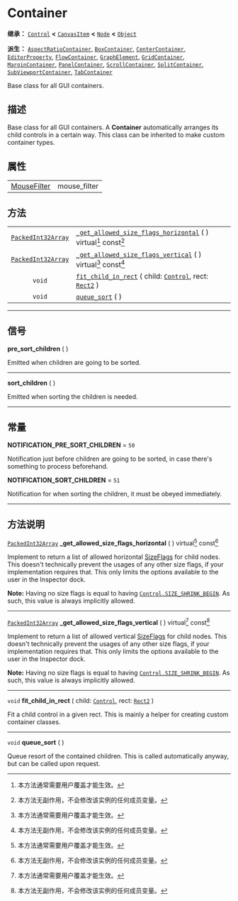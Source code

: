 <!-- ⚠ 请勿编辑本文件 ⚠ -->
<!-- 本文档使用脚本从 WeDot 引擎源码仓库生成。 -->
<!-- 生成脚本：https://github.com/WeDot-Engine/WeDot/tree/4.3/doc/tools/make_md.py； -->
<!-- 原文件：https://github.com/WeDot-Engine/WeDot/tree/4.3/doc/classes/Container.xml。 -->

<div id="_class_container"></div>

# Container

**继承：** [`Control`](class_control.md) **<** [`CanvasItem`](class_canvasitem.md) **<** [`Node`](class_node.md) **<** [`Object`](class_object.md)

**派生：** [`AspectRatioContainer`](class_aspectratiocontainer.md), [`BoxContainer`](class_boxcontainer.md), [`CenterContainer`](class_centercontainer.md), [`EditorProperty`](class_editorproperty.md), [`FlowContainer`](class_flowcontainer.md), [`GraphElement`](class_graphelement.md), [`GridContainer`](class_gridcontainer.md), [`MarginContainer`](class_margincontainer.md), [`PanelContainer`](class_panelcontainer.md), [`ScrollContainer`](class_scrollcontainer.md), [`SplitContainer`](class_splitcontainer.md), [`SubViewportContainer`](class_subviewportcontainer.md), [`TabContainer`](class_tabcontainer.md)

Base class for all GUI containers.

## 描述

Base class for all GUI containers. A **Container** automatically arranges its child controls in a certain way. This class can be inherited to make custom container types.

## 属性

|||
|:-:|:--|
| [MouseFilter](#enum_control_mousefilter) | mouse_filter | ``1`` (overrides [`Control`](#class_control_property_mouse_filter)) |

## 方法

|||
|:-:|:--|
| [`PackedInt32Array`](class_packedint32array.md) | [`_get_allowed_size_flags_horizontal`](#class_container_private_method__get_allowed_size_flags_horizontal) ( ) virtual[^virtual] const[^const] |
| [`PackedInt32Array`](class_packedint32array.md) | [`_get_allowed_size_flags_vertical`](#class_container_private_method__get_allowed_size_flags_vertical) ( ) virtual[^virtual] const[^const]     |
| `void`                                          | [`fit_child_in_rect`](#class_container_method_fit_child_in_rect) ( child: [`Control`](class_control.md), rect: [`Rect2`](class_rect2.md) )     |
| `void`                                          | [`queue_sort`](#class_container_method_queue_sort) ( )                                                                                         |

<!-- rst-class:: classref-section-separator -->

---

## 信号

<div id="_class_class_container_signal_pre_sort_children"></div>

**pre_sort_children** ( ) <div id="class_container_signal_pre_sort_children"></div>

Emitted when children are going to be sorted.

<!-- rst-class:: classref-item-separator -->

---

<div id="_class_class_container_signal_sort_children"></div>

**sort_children** ( ) <div id="class_container_signal_sort_children"></div>

Emitted when sorting the children is needed.

<!-- rst-class:: classref-section-separator -->

---

## 常量

<div id="_class_container_constant_notification_pre_sort_children"></div>

**NOTIFICATION_PRE_SORT_CHILDREN** = ``50`` <div id="class_container_constant_notification_pre_sort_children"></div>

Notification just before children are going to be sorted, in case there's something to process beforehand.

<div id="_class_container_constant_notification_sort_children"></div>

**NOTIFICATION_SORT_CHILDREN** = ``51`` <div id="class_container_constant_notification_sort_children"></div>

Notification for when sorting the children, it must be obeyed immediately.

<!-- rst-class:: classref-section-separator -->

---

## 方法说明

<div id="_class_container_private_method__get_allowed_size_flags_horizontal"></div>

[`PackedInt32Array`](class_packedint32array.md) **_get_allowed_size_flags_horizontal** ( ) virtual[^virtual] const[^const]<div id="class_container_private_method__get_allowed_size_flags_horizontal"></div>

Implement to return a list of allowed horizontal [SizeFlags](#enum_control_sizeflags) for child nodes. This doesn't technically prevent the usages of any other size flags, if your implementation requires that. This only limits the options available to the user in the Inspector dock.

 **Note:** Having no size flags is equal to having [`Control.SIZE_SHRINK_BEGIN`](#class_control_constant_size_shrink_begin). As such, this value is always implicitly allowed.

<!-- rst-class:: classref-item-separator -->

---

<div id="_class_container_private_method__get_allowed_size_flags_vertical"></div>

[`PackedInt32Array`](class_packedint32array.md) **_get_allowed_size_flags_vertical** ( ) virtual[^virtual] const[^const]<div id="class_container_private_method__get_allowed_size_flags_vertical"></div>

Implement to return a list of allowed vertical [SizeFlags](#enum_control_sizeflags) for child nodes. This doesn't technically prevent the usages of any other size flags, if your implementation requires that. This only limits the options available to the user in the Inspector dock.

 **Note:** Having no size flags is equal to having [`Control.SIZE_SHRINK_BEGIN`](#class_control_constant_size_shrink_begin). As such, this value is always implicitly allowed.

<!-- rst-class:: classref-item-separator -->

---

<div id="_class_container_method_fit_child_in_rect"></div>

`void` **fit_child_in_rect** ( child: [`Control`](class_control.md), rect: [`Rect2`](class_rect2.md) )<div id="class_container_method_fit_child_in_rect"></div>

Fit a child control in a given rect. This is mainly a helper for creating custom container classes.

<!-- rst-class:: classref-item-separator -->

---

<div id="_class_container_method_queue_sort"></div>

`void` **queue_sort** ( )<div id="class_container_method_queue_sort"></div>

Queue resort of the contained children. This is called automatically anyway, but can be called upon request.

[^virtual]: 本方法通常需要用户覆盖才能生效。
[^const]: 本方法无副作用，不会修改该实例的任何成员变量。
[^vararg]: 本方法除了能接受在此处描述的参数外，还能够继续接受任意数量的参数。
[^constructor]: 本方法用于构造某个类型。
[^static]: 调用本方法无需实例，可直接使用类名进行调用。
[^operator]: 本方法描述的是使用本类型作为左操作数的有效运算符。
[^bitfield]: 这个值是由下列位标志构成位掩码的整数。
[^void]: 无返回值。
